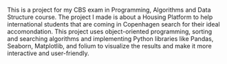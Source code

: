 This is a project for my CBS exam in Programming, Algorithms and Data Structure course. The project I made is about a Housing Platform to help international students that are coming in Copenhagen search
for their ideal accomondation. This project uses object-oriented programming, sorting and searching algorithms and implementing Python libraries like Pandas, Seaborn, Matplotlib, and folium to visualize the results
and make it more interactive and user-friendly.
